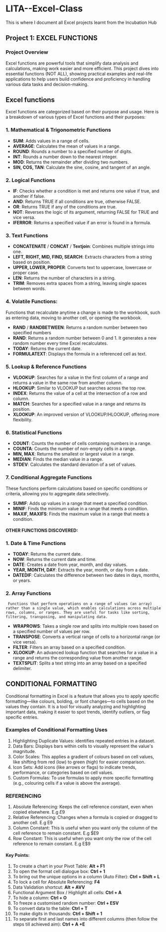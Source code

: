 # LITA--Excel-Class
This is where I document all Excel projects learnt from the Incubation Hub


## Project 1: EXCEL FUNCTIONS

### Project Overview

Excel functions are powerful tools that simplify data analysis and calculations, making work easier and more efficient. This project dives into essential functions (NOT ALL), showing practical examples and real-life applications to help users build confidence and proficiency in handling various data tasks and decision-making.

## Excel functions
Excel functions are categorized based on their purpose and usage. Here is a breakdown of various types of Excel functions and their purposes:

### 1. Mathematical & Trigonometric Functions
   - **SUM**: Adds values in a range of cells.
   - **AVERAGE**: Calculates the mean of values in a range.
   - **ROUND**: Rounds a number to a specified number of digits.
   - **INT**: Rounds a number down to the nearest integer.
   - **MOD**: Returns the remainder after dividing two numbers.
   - **SIN, COS, TAN**: Calculate the sine, cosine, and tangent of an angle.

### 2. Logical Functions
   - **IF**: Checks whether a condition is met and returns one value if true, and another if false.
   - **AND**: Returns TRUE if all conditions are true, otherwise FALSE.
   - **OR**: Returns TRUE if any of the conditions are true.
   - **NOT**: Reverses the logic of its argument, returning FALSE for TRUE and vice versa.
   - **IFERROR**: Returns a specified value if an error is found in a formula.

### 3. Text Functions
   - **CONCATENATE** / **CONCAT** / **Textjoin**: Combines multiple strings into one.
   - **LEFT, RIGHT, MID, FIND, SEARCH**: Extracts characters from a string based on position.
   - **UPPER, LOWER, PROPER**: Converts text to uppercase, lowercase or proper case.
   - **LEN**: Returns the number of characters in a string.
   - **TRIM**: Removes extra spaces from a string, leaving single spaces between words.

### 4. Volatile Functions: 
   Functions that recalculate anytime a change is made to the workbook, such as entering data, moving to another cell, or opening the workbook.
   - **RAND** / **RANDBETWEEN**: Returns a random number between two specified numbers
   - **RAND**: Returns a random number between 0 and 1. It generates a new random number every time Excel recalculates.
   - **TODAY**: Returns the current date.
   - **FORMULATEXT**: Displays the formula in a referenced cell as text.

### 5. Lookup & Reference Functions
   - **VLOOKUP**: Searches for a value in the first column of a range and returns a value in the same row from another column.
   - **HLOOKUP**: Similar to VLOOKUP but searches across the top row.
   - **INDEX**: Returns the value of a cell at the intersection of a row and column.
   - **MATCH**: Searches for a specified value in a range and returns its position.
   - **XLOOKUP**: An improved version of VLOOKUP/HLOOKUP, offering more flexibility.

### 6. Statistical Functions
   - **COUNT**: Counts the number of cells containing numbers in a range.
   - **COUNTA**: Counts the number of non-empty cells in a range.
   - **MIN, MAX**: Returns the smallest or largest value in a range.
   - **MEDIAN**: Finds the median value in a range.
   - **STDEV**: Calculates the standard deviation of a set of values.

### 7. Conditional Aggregate Functions 
These functions perform calculations based on specific conditions or criteria, allowing you to aggregate data selectively.
   - **SUMIF**: Adds up values in a range that meet a specified condition.
   - **MINIF**: Finds the minimum value in a range that meets a condition. 
   - **MAXIF, MAXIFS**: Finds the maximum value in a range that meets a condition.

#### OTHER FUNCTIONS DISCOVERED:

### 1. Date & Time Functions
   - **TODAY**: Returns the current date.
   - **NOW**: Returns the current date and time.
   - **DATE**: Creates a date from year, month, and day values.
   - **YEAR, MONTH, DAY**: Extracts the year, month, or day from a date.
   - **DATEDIF**: Calculates the difference between two dates in days, months, or years.

### 2. Array Functions
     Functions that perform operations on a range of values (an array) rather than a single value, which enables calculations across multiple rows, columns, or ranges. They are useful for tasks like sorting, filtering, transposing, and manipulating data.
   - **WRAPROWS**: Takes a single row and splits into multiple rows based on a specified number of values per row.
   - **TRANSPOSE**: Converts a vertical range of cells to a horizontal range (or vice versa).
   - **FILTER**: Filters an array based on a specified condition.
   - **XLOOKUP**: An advanced lookup function that searches for a value in a range and returns the corresponding value from another range.
   - **TEXTSPLIT**: Splits a text string into an array based on a specified delimiter.


## CONDITIONAL FORMATTING
Conditional formatting in Excel is a feature that allows you to apply specific formatting—like colours, bolding, or font changes—to cells based on the values they contain. It is a tool for visually analyzing and highlighting important data, making it easier to spot trends, identify outliers, or flag specific entries.

### Examples of Conditional Formatting Uses
1. Highlighting Duplicate Values: identifies repeated entries in a dataset.
2. Data Bars: Displays bars within cells to visually represent the value's magnitude.
3. Color Scales: This applies a gradient of colours based on cell values, like shifting from red (low) to green (high) for easier comparison.
4. Icon Sets: Add icons (like arrows or flags) to indicate trends, performance, or categories based on cell values.
5. Custom Formulas: To use formulas to apply more specific formatting (e.g., colouring cells if a value is above the average).


### REFERENCING
1. Absolute Referencing: Keeps the cell reference constant, even when copied elsewhere. E.g $E$9
2. Relative Referencing: Changes when a formula is copied or dragged to another cell. E.g  E9
3. Column Constant: This is useful when you want only the column of the cell reference to remain constant. E.g $E9 
4. Row Constant: This is useful when you want only the row of the cell reference to remain constant. E.g E$9

#### Key Points:
1. To create a chart in your Pivot Table: **Alt + F1**
2. To open the format cell dialogue box: **Ctrl + 1**
3. To bring out the unique options in a column (Auto Filter): **Ctrl + Shift + L**
4. To lock a cell for Absolute Referencing: **F4**
5. Data Validation shortcut: **Alt + AVV**
6. Functional Argument Box / Highlight all cells: **Ctrl + A**
7. To hide a column: **Ctrl + O**
8. To freeze a customised random number: **Ctrl + ESV**
9. To convert data to the table: **Ctrl + T**
10. To make digits in thousands: **Ctrl + Shift + 1**
11. To separate first and last names into different columns (then follow the steps till achieved aim): **Ctrl + A +E**

